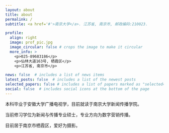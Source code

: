 ```yaml
---
layout: about
title: about
permalink: /
subtitle: <a href='#'>南京大学</a>. 江苏省, 南京市, 邮政编码:210023. 

profile:
  align: right
  image: prof_pic.jpg
  image_circular: false # crops the image to make it circular
  more_info: >
    <p>025-89683186</p>
    <p>仙林大道163号, 栖霞区</p>
    <p>江苏省, 南京市</p>

news: false  # includes a list of news items
latest_posts: false  # includes a list of the newest posts
selected_papers: false # includes a list of papers marked as "selected={true}"
social: false  # includes social icons at the bottom of the page
---
```


本科毕业于安徽大学广播电视学，目前就读于南京大学新闻传播学院。

当前修习学位为新闻与传播专业硕士，专业方向为数字营销传播。

目前居于南京市栖霞区，爱好为摄影。

